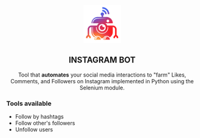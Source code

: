 <div align="center">
<img src='https://github.com/ahlawataman/InstagramBot/blob/main/InstagramBot.png' width=100 height=100>
<h2> INSTAGRAM BOT </h2>
<p>Tool that <b>automates</b> your social media interactions to "farm" Likes, Comments, and Followers on Instagram implemented in Python using the Selenium module.</p>
</div>
<h3> Tools available </h3>
<ul>
  <li>Follow by hashtags</li>
  <li>Follow other's followers</li>
  <li>Unfollow users</li>
</ul>

